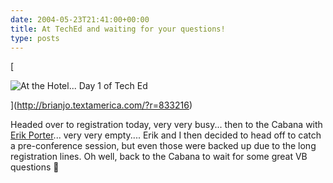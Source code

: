 ```yaml
---
date: 2004-05-23T21:41:00+00:00
title: At TechEd and waiting for your questions!
type: posts
---
```

[

<img alt="At the Hotel... Day 1 of Tech Ed" src="http://textamerica.com/user.images/52/IMG_328352/Thumb/_0523/T40405231330221.jpg" border="0" />

](http://brianjo.textamerica.com/?r=833216)

Headed over to registration today, very very busy... then to the Cabana with [Erik Porter](http://weblogs.asp.net/eporter/archive/2004/05/23/139838.aspx)... very very empty.... Erik and I then decided to head off to catch a pre-conference session, but even those were backed up due to the long registration lines. Oh well, back to the Cabana to wait for some great VB questions 🙂
